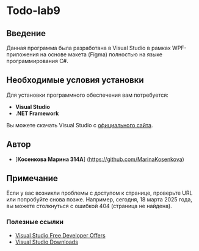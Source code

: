 # Todo-lab9

## Введение

Данная программа была разработана в Visual Studio в рамках WPF-приложения на основе макета (Figma) полностью на языке программирования C#.

## Необходимые условия установки

Для установки программного обеспечения вам потребуется:

- **Visual Studio**
- **.NET Framework**

Вы можете скачать Visual Studio с [официального сайта](https://visualstudio.microsoft.com/vs).

## Автор

* [**Косенкова Марина 314А**] (https://github.com/MarinaKosenkova)

## Примечание

Если у вас возникли проблемы с доступом к странице, проверьте URL или попробуйте снова позже. Например, сегодня, 18 марта 2025 года, вы можете столкнуться с ошибкой 404 (страница не найдена).

### Полезные ссылки

- [Visual Studio Free Developer Offers](https://visualstudio.microsoft.com/free-developer-offers)
- [Visual Studio Downloads](https://visualstudio.microsoft.com/downloads)
